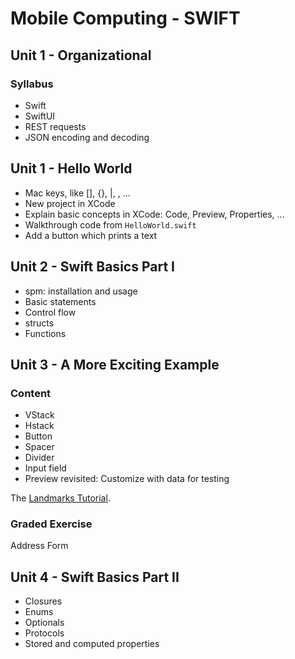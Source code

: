 # Mobile Computing - SWIFT

## Unit 1 - Organizational
### Syllabus
- Swift
- SwiftUI
- REST requests
- JSON encoding and decoding

## Unit 1 - Hello World
- Mac keys, like [], {}, |, \, ...
- New project in XCode
- Explain basic concepts in XCode: Code, Preview, Properties, ...
- Walkthrough code from `HelloWorld.swift`
- Add a button which prints a text

## Unit 2 - Swift Basics Part I
- spm: installation and usage
- Basic statements
- Control flow
- structs
- Functions

## Unit 3 - A More Exciting Example
### Content
- VStack
- Hstack
- Button
- Spacer
- Divider
- Input field
- Preview revisited: Customize with data for testing

The [Landmarks Tutorial](https://developer.apple.com/tutorials/swiftui).

### Graded Exercise
Address Form

## Unit 4 - Swift Basics Part II
- Closures
- Enums
- Optionals
- Protocols
- Stored and computed properties